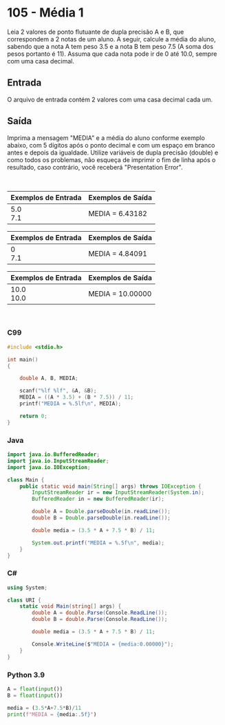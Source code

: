 105 - Média 1
=============

Leia 2 valores de ponto flutuante de dupla precisão A e B, que correspondem a 2 notas de um aluno. A seguir, calcule a média do aluno, sabendo que a nota A tem peso 3.5 e a nota B tem peso 7.5 (A soma dos pesos portanto é 11). Assuma que cada nota pode ir de 0 até 10.0, sempre com uma casa decimal.

Entrada
-------

O arquivo de entrada contém 2 valores com uma casa decimal cada um.

Saída
-----

Imprima a mensagem "MEDIA" e a média do aluno conforme exemplo abaixo, com 5 dígitos após o ponto decimal e com um espaço em branco antes e depois da igualdade. Utilize variáveis de dupla precisão (double) e como todos os problemas, não esqueça de imprimir o fim de linha após o resultado, caso contrário, você receberá "Presentation Error".

&nbsp;

| Exemplos de Entrada | Exemplos de Saída |
|---------------------|-------------------|
| 5.0 <br/> 7.1       | MEDIA = 6.43182   |

| Exemplos de Entrada | Exemplos de Saída |
|---------------------|-------------------|
| 0 <br/> 7.1         | MEDIA = 4.84091   |

| Exemplos de Entrada | Exemplos de Saída |
|---------------------|-------------------|
| 10.0 <br/> 10.0     | MEDIA = 10.00000  |

&nbsp;

### C99

```c
#include <stdio.h>

int main()
{

    double A, B, MEDIA;

    scanf("%lf %lf", &A, &B);
    MEDIA = ((A * 3.5) + (B * 7.5)) / 11;
    printf("MEDIA = %.5lf\n", MEDIA);

    return 0;
}
```

### Java

```java
import java.io.BufferedReader;
import java.io.InputStreamReader;
import java.io.IOException;

class Main {
    public static void main(String[] args) throws IOException {
        InputStreamReader ir = new InputStreamReader(System.in);
        BufferedReader in = new BufferedReader(ir);

        double A = Double.parseDouble(in.readLine());
        double B = Double.parseDouble(in.readLine());

        double media = (3.5 * A + 7.5 * B) / 11;

        System.out.printf("MEDIA = %.5f\n", media);
    }
}
```

### C#

```cs
using System;

class URI {
    static void Main(string[] args) {
        double A = double.Parse(Console.ReadLine());
        double B = double.Parse(Console.ReadLine());

        double media = (3.5 * A + 7.5 * B) / 11;

        Console.WriteLine($"MEDIA = {media:0.00000}");
    }
}
```

### Python 3.9

```python
A = float(input())
B = float(input())

media = (3.5*A+7.5*B)/11
print(f"MEDIA = {media:.5f}")
```
